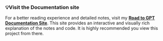 ### **💡Visit the Documentation site**

For a better reading experience and detailed notes, visit my **[Road to GPT Documentation Site](https://muzzammilshah.github.io/Road-to-GPT/Makemore-part1/)**.
This site provides an interactive and visually rich explanation of the notes and code. It is highly recommended you view this project from there.
